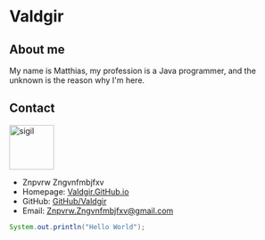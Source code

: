 # Valdgir

## About me

My name is Matthias, my profession is a Java programmer, and the unknown is the reason why I'm here.

## Contact

<img src="https://avatars.githubusercontent.com/u/94609635" height="80" alt="sigil"/>

* Znpvrw Zngvnfmbjfxv
* Homepage: [Valdgir.GitHub.io](https://valdgir.github.io/)
* GitHub: [GitHub/Valdgir](https://github.com/Valdgir)
* Email: <a href="mailto:Znpvrw.Zngvnfmbjfxv@gmail.com">Znpvrw.Zngvnfmbjfxv@gmail.com</a>

```java
System.out.println("Hello World");
```
